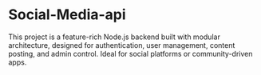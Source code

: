 # Social-Media-api
This project is a feature-rich Node.js backend built with modular architecture, designed for authentication, user management, content posting, and admin control. Ideal for social platforms or community-driven apps.
